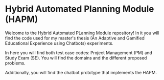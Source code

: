 # Hybrid Automated Planning Module (HAPM)
Welcome to the Hybrid Automated PLanning Module repository! In it you will find the code used for my master's thesis (An Adaptive and Gamified Educational Experience using Chatbots) experiments.

In here you will find both test case codes: Project Management (PM) and Study Exam (SE). You will find the domains and the different proposed problems.

Additionally, you will find the chatbot prototype that implements the HAPM.